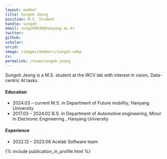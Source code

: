 ```yaml
---
layout: member
title: Sungoh Jeong
position: M.S. Student
handle: sungoh
email: sungoh0036@hanyang.ac.kr
twitter: 
github: 
scholar: 
orcid: 
image: /images/members/sungoh.webp
cv: 
permalink: /team/sungoh-jeong
---
```


Sungoh Jeong is a M.S. student at the IRCV lab with interest in vision, Data-centric AI tasks.


#### Education

<ul class="chronological">
  <li><span>2024.03 – current</span> M.S. in Department of Future mobility, Hanyang University</li>
  <li><span>2017.03 – 2024.02</span> B.S. in Department of Automotive engineering, Minor in Electronic Engineering
, Hanyang University</li>
  
</ul>

#### Experience

<ul class="chronological">
  <li><span>2022.12 – 2023.06</span> Acelab Software team</li>
  
</ul>

{% include publication_in_profile.html %}
